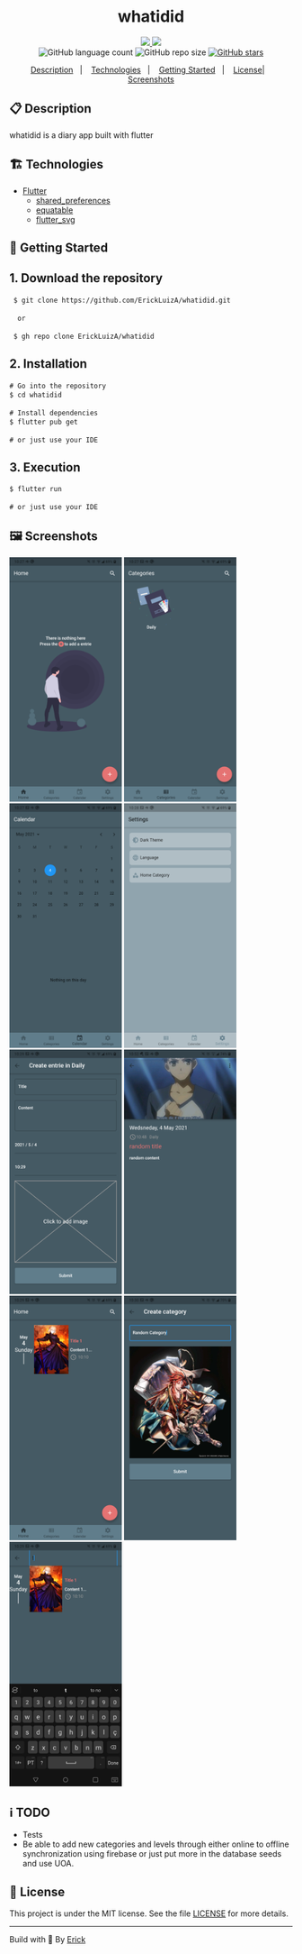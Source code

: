<h1 align="center"> whatidid </h1>

<p align="center">
  <a href="https://github.com/ErickLuizA/whatidid/graphs/commit-activity" alt="Maintenance">
    <img src="https://img.shields.io/badge/Maintained%3F-yes-1EAE72.svg" />
  </a>

  <a href="./LICENSE" alt="License: MIT">
    <img src="https://img.shields.io/badge/License-MIT-1EAE72.svg" />
  </a>

<br/>

<img alt="GitHub language count" src="https://img.shields.io/github/languages/count/ErickLuizA/whatidid?color=blue">

<img alt="GitHub repo size" src="https://img.shields.io/github/repo-size/ErickLuizA/whatidid">

<a href="https://github.com/ErickLuizA/whatidid/stargazers">
  <img alt="GitHub stars" src="https://img.shields.io/github/stars/ErickLuizA/whatidid?style=social">
</a>

<p align="center">
  <a href="#clipboard-description">Description</a>&nbsp;&nbsp;&nbsp;|&nbsp;&nbsp;&nbsp;
  <a href="#building_construction-technologies">Technologies</a>&nbsp;&nbsp;&nbsp;|&nbsp;&nbsp;&nbsp;
  <a href="#rocket-getting-started">Getting Started</a>&nbsp;&nbsp;&nbsp;|&nbsp;&nbsp;&nbsp;
  <a href="#memo-license">License</a>|&nbsp;&nbsp;&nbsp;
  <a href="#framed_picture-screenshots">Screenshots</a>
</p>


## :clipboard: Description

whatidid is a diary app built with flutter


## :building_construction: Technologies

- [Flutter](https://flutter.dev/)
  - [shared_preferences](https://pub.dev/packages/shared_preferences)
  - [equatable](https://pub.dev/packages/equatable)
  - [flutter_svg](https://pub.dev/packages/flutter_svg)


## :rocket: Getting Started

## 1. Download the repository

```shell
 $ git clone https://github.com/ErickLuizA/whatidid.git
  
  or 

 $ gh repo clone ErickLuizA/whatidid
```

## 2. Installation

```shell
# Go into the repository
$ cd whatidid

# Install dependencies
$ flutter pub get 

# or just use your IDE
```

## 3. Execution

```shell
$ flutter run

# or just use your IDE
```

## :framed_picture: Screenshots

<div>
  <img alt="whatidid screen" src="./.github/Home.png"  width="200"/>
  <img alt="whatidid screen" src="./.github/Categories.png"  width="200"/>
  <img alt="whatidid screen" src="./.github/Calendar.png"  width="200"/>
  <img alt="whatidid screen" src="./.github/Settings.png"  width="200"/>
  <img alt="whatidid screen" src="./.github/Create_entrie.png"  width="200"/>
  <img alt="whatidid screen" src="./.github/Entrie.png"  width="200"/>
  <img alt="whatidid screen" src="./.github/Home1.png"  width="200"/>
  <img alt="whatidid screen" src="./.github/Create_category.png"  width="200"/>
  <img alt="whatidid screen" src="./.github/Search.png"  width="200"/>
</div>

## :information_source: TODO
  - Tests
  - Be able to add new categories and levels through either online to offline synchronization using firebase or just put more in the database seeds and use UOA.

## :memo: License



This project is under the MIT license. See the file [LICENSE](LICENSE) for more details.

---

Build with 💙 By [Erick](https://www.linkedin.com/in/erick-luiz-47151a1a4/)